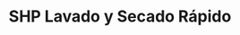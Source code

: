 ---
title: "SHP Lavado y Secado Rápido"
url: /antigua-guatemala/shp-lavado-y-secado-rapido/
shop: lavandería
---
